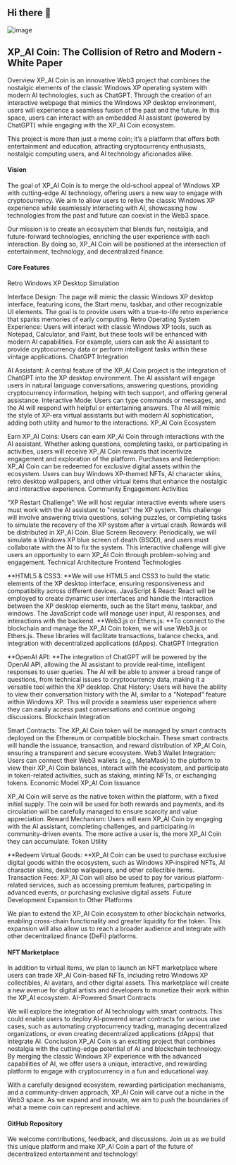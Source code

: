 ## Hi there 👋

![image](https://github.com/user-attachments/assets/c099eeae-8a31-4b05-9707-006c77034b63)

## XP_AI Coin: The Collision of Retro and Modern - White Paper

Overview
XP_AI Coin is an innovative Web3 project that combines the nostalgic elements of the classic Windows XP operating system with modern AI technologies, such as ChatGPT. Through the creation of an interactive webpage that mimics the Windows XP desktop environment, users will experience a seamless fusion of the past and the future. In this space, users can interact with an embedded AI assistant (powered by ChatGPT) while engaging with the XP_AI Coin ecosystem.

This project is more than just a meme coin; it’s a platform that offers both entertainment and education, attracting cryptocurrency enthusiasts, nostalgic computing users, and AI technology aficionados alike.

#### Vision

The goal of XP_AI Coin is to merge the old-school appeal of Windows XP with cutting-edge AI technology, offering users a new way to engage with cryptocurrency. We aim to allow users to relive the classic Windows XP experience while seamlessly interacting with AI, showcasing how technologies from the past and future can coexist in the Web3 space.

Our mission is to create an ecosystem that blends fun, nostalgia, and future-forward technologies, enriching the user experience with each interaction. By doing so, XP_AI Coin will be positioned at the intersection of entertainment, technology, and decentralized finance.

#### Core Features

Retro Windows XP Desktop Simulation

Interface Design: The page will mimic the classic Windows XP desktop interface, featuring icons, the Start menu, taskbar, and other recognizable UI elements. The goal is to provide users with a true-to-life retro experience that sparks memories of early computing.
Retro Operating System Experience: Users will interact with classic Windows XP tools, such as Notepad, Calculator, and Paint, but these tools will be enhanced with modern AI capabilities. For example, users can ask the AI assistant to provide cryptocurrency data or perform intelligent tasks within these vintage applications.
ChatGPT Integration

AI Assistant: A central feature of the XP_AI Coin project is the integration of ChatGPT into the XP desktop environment. The AI assistant will engage users in natural language conversations, answering questions, providing cryptocurrency information, helping with tech support, and offering general assistance.
Interactive Mode: Users can type commands or messages, and the AI will respond with helpful or entertaining answers. The AI will mimic the style of XP-era virtual assistants but with modern AI sophistication, adding both utility and humor to the interactions.
XP_AI Coin Ecosystem

Earn XP_AI Coins: Users can earn XP_AI Coin through interactions with the AI assistant. Whether asking questions, completing tasks, or participating in activities, users will receive XP_AI Coin rewards that incentivize engagement and exploration of the platform.
Purchases and Redemption: XP_AI Coin can be redeemed for exclusive digital assets within the ecosystem. Users can buy Windows XP-themed NFTs, AI character skins, retro desktop wallpapers, and other virtual items that enhance the nostalgic and interactive experience.
Community Engagement Activities

“XP Restart Challenge”: We will host regular interactive events where users must work with the AI assistant to "restart" the XP system. This challenge will involve answering trivia questions, solving puzzles, or completing tasks to simulate the recovery of the XP system after a virtual crash. Rewards will be distributed in XP_AI Coin.
Blue Screen Recovery: Periodically, we will simulate a Windows XP blue screen of death (BSOD), and users must collaborate with the AI to fix the system. This interactive challenge will give users an opportunity to earn XP_AI Coin through problem-solving and engagement.
Technical Architecture
Frontend Technologies

**HTML5 & CSS3: **We will use HTML5 and CSS3 to build the static elements of the XP desktop interface, ensuring responsiveness and compatibility across different devices.
JavaScript & React: React will be employed to create dynamic user interfaces and handle the interaction between the XP desktop elements, such as the Start menu, taskbar, and windows. The JavaScript code will manage user input, AI responses, and interactions with the backend.
**Web3.js or Ethers.js: **To connect to the blockchain and manage the XP_AI Coin token, we will use Web3.js or Ethers.js. These libraries will facilitate transactions, balance checks, and integration with decentralized applications (dApps).
ChatGPT Integration

**OpenAI API: **The integration of ChatGPT will be powered by the OpenAI API, allowing the AI assistant to provide real-time, intelligent responses to user queries. The AI will be able to answer a broad range of questions, from technical issues to cryptocurrency data, making it a versatile tool within the XP desktop.
Chat History: Users will have the ability to view their conversation history with the AI, similar to a "Notepad" feature within Windows XP. This will provide a seamless user experience where they can easily access past conversations and continue ongoing discussions.
Blockchain Integration

Smart Contracts: The XP_AI Coin token will be managed by smart contracts deployed on the Ethereum or compatible blockchain. These smart contracts will handle the issuance, transaction, and reward distribution of XP_AI Coin, ensuring a transparent and secure ecosystem.
Web3 Wallet Integration: Users can connect their Web3 wallets (e.g., MetaMask) to the platform to view their XP_AI Coin balances, interact with the ecosystem, and participate in token-related activities, such as staking, minting NFTs, or exchanging tokens.
Economic Model
XP_AI Coin Issuance

XP_AI Coin will serve as the native token within the platform, with a fixed initial supply. The coin will be used for both rewards and payments, and its circulation will be carefully managed to ensure scarcity and value appreciation.
Reward Mechanism: Users will earn XP_AI Coin by engaging with the AI assistant, completing challenges, and participating in community-driven events. The more active a user is, the more XP_AI Coin they can accumulate.
Token Utility

**Redeem Virtual Goods: **XP_AI Coin can be used to purchase exclusive digital goods within the ecosystem, such as Windows XP-inspired NFTs, AI character skins, desktop wallpapers, and other collectible items.
Transaction Fees: XP_AI Coin will also be used to pay for various platform-related services, such as accessing premium features, participating in advanced events, or purchasing exclusive digital assets.
Future Development
Expansion to Other Platforms

We plan to extend the XP_AI Coin ecosystem to other blockchain networks, enabling cross-chain functionality and greater liquidity for the token. This expansion will also allow us to reach a broader audience and integrate with other decentralized finance (DeFi) platforms.

#### NFT Marketplace

In addition to virtual items, we plan to launch an NFT marketplace where users can trade XP_AI Coin-based NFTs, including retro Windows XP collectibles, AI avatars, and other digital assets. This marketplace will create a new avenue for digital artists and developers to monetize their work within the XP_AI ecosystem.
AI-Powered Smart Contracts

We will explore the integration of AI technology with smart contracts. This could enable users to deploy AI-powered smart contracts for various use cases, such as automating cryptocurrency trading, managing decentralized organizations, or even creating decentralized applications (dApps) that integrate AI.
Conclusion
XP_AI Coin is an exciting project that combines nostalgia with the cutting-edge potential of AI and blockchain technology. By merging the classic Windows XP experience with the advanced capabilities of AI, we offer users a unique, interactive, and rewarding platform to engage with cryptocurrency in a fun and educational way.

With a carefully designed ecosystem, rewarding participation mechanisms, and a community-driven approach, XP_AI Coin will carve out a niche in the Web3 space. As we expand and innovate, we aim to push the boundaries of what a meme coin can represent and achieve.

#### GitHub Repository

We welcome contributions, feedback, and discussions. Join us as we build this unique platform and make XP_AI Coin a part of the future of decentralized entertainment and technology!
